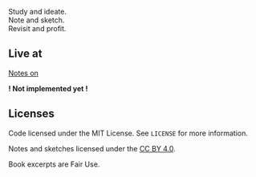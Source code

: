 Study and ideate.  
Note and sketch.  
Revisit and profit.

## Live at

[Notes on](#)

**! Not implemented yet !**

## Licenses

Code licensed under the MIT License. See `LICENSE` for more information.

Notes and sketches licensed under the [CC BY 4.0](https://creativecommons.org/licenses/by/4.0/).

Book excerpts are Fair Use.